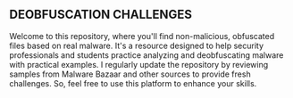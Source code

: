 ## DEOBFUSCATION CHALLENGES

Welcome to this repository, where you'll find non-malicious, obfuscated files based on real malware. It's a resource designed to help security professionals and students practice analyzing and deobfuscating malware with practical examples. I regularly update the repository by reviewing samples from Malware Bazaar and other sources to provide fresh challenges. So, feel free to use this platform to enhance your skills.




